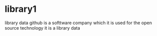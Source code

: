 # library1
library data
github is a softtware company 
which it is used for the open source technology
it is a library data
